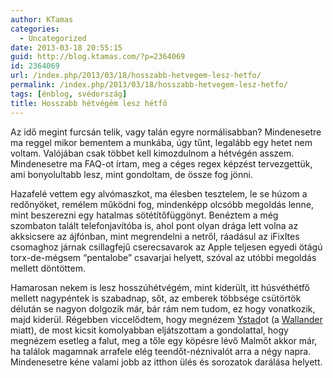 ```yaml
---
author: KTamas
categories:
  - Uncategorized
date: 2013-03-18 20:55:15
guid: http://blog.ktamas.com/?p=2364069
id: 2364069
url: /index.php/2013/03/18/hosszabb-hetvegem-lesz-hetfo/
permalink: /index.php/2013/03/18/hosszabb-hetvegem-lesz-hetfo/
tags: [énblog, svédország]
title: Hosszabb hétvégém lesz hétfő
---
```


Az idő megint furcsán telik, vagy talán egyre normálisabban? Mindenesetre ma reggel mikor bementem a munkába, úgy tűnt, legalább egy hetet nem voltam. Valójában csak többet kell kimozdulnom a hétvégén asszem. Mindenesetre ma FAQ-ot írtam, meg a céges regex képzést tervezgettük, ami bonyolultabb lesz, mint gondoltam, de össze fog jönni.

Hazafelé vettem egy alvómaszkot, ma élesben tesztelem, le se húzom a redőnyöket, remélem működni fog, mindenképp olcsóbb megoldás lenne, mint beszerezni egy hatalmas sötétítőfüggönyt. Benéztem a még szombaton talált telefonjavítóba is, ahol pont olyan drága lett volna az akksicsere az ájfónban, mint megrendelni a netről, ráadásul az iFixItes csomaghoz járnak csillagfejű cserecsavarok az Apple teljesen egyedi ötágú torx-de-mégsem &#8220;pentalobe&#8221; csavarjai helyett, szóval az utóbbi megoldás mellett döntöttem.

Hamarosan nekem is lesz hosszúhétvégém, mint kiderült, itt húsvéthétfő mellett nagypéntek is szabadnap, sőt, az emberek többsége csütörtök délután se nagyon dolgozik már, bár rám nem tudom, ez hogy vonatkozik, majd kiderül. Régebben viccelődtem, hogy megnézem [Ystad](https://maps.google.com/maps?q=Ystad,+Sverige)ot (a [Wallander](http://en.wikipedia.org/wiki/Wallander_(UK_TV_series)) miatt), de most kicsit komolyabban eljátszottam a gondolattal, hogy megnézem esetleg a falut, meg a tőle egy köpésre lévő Malmőt akkor már, ha találok magamnak arrafele elég teendőt-néznivalót arra a négy napra. Mindenesetre kéne valami jobb az itthon ülés és sorozatok darálása helyett.
